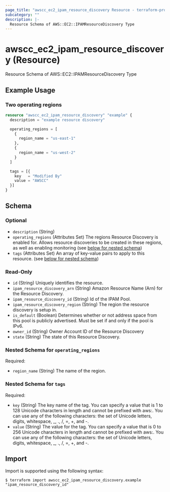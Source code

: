 ```yaml
---
page_title: "awscc_ec2_ipam_resource_discovery Resource - terraform-provider-awscc"
subcategory: ""
description: |-
  Resource Schema of AWS::EC2::IPAMResourceDiscovery Type
---
```


# awscc_ec2_ipam_resource_discovery (Resource)

Resource Schema of AWS::EC2::IPAMResourceDiscovery Type

## Example Usage

### Two operating regions

```terraform
resource "awscc_ec2_ipam_resource_discovery" "example" {
  description = "example resource discovery"

  operating_regions = [
    {
      region_name = "us-east-1"
    },
    {
      region_name = "us-west-2"
    }
  ]

  tags = [{
    key   = "Modified By"
    value = "AWSCC"
  }]
}
```

<!-- schema generated by tfplugindocs -->
## Schema

### Optional

- `description` (String)
- `operating_regions` (Attributes Set) The regions Resource Discovery is enabled for. Allows resource discoveries to be created in these regions, as well as enabling monitoring (see [below for nested schema](#nestedatt--operating_regions))
- `tags` (Attributes Set) An array of key-value pairs to apply to this resource. (see [below for nested schema](#nestedatt--tags))

### Read-Only

- `id` (String) Uniquely identifies the resource.
- `ipam_resource_discovery_arn` (String) Amazon Resource Name (Arn) for the Resource Discovery.
- `ipam_resource_discovery_id` (String) Id of the IPAM Pool.
- `ipam_resource_discovery_region` (String) The region the resource discovery is setup in.
- `is_default` (Boolean) Determines whether or not address space from this pool is publicly advertised. Must be set if and only if the pool is IPv6.
- `owner_id` (String) Owner Account ID of the Resource Discovery
- `state` (String) The state of this Resource Discovery.

<a id="nestedatt--operating_regions"></a>
### Nested Schema for `operating_regions`

Required:

- `region_name` (String) The name of the region.


<a id="nestedatt--tags"></a>
### Nested Schema for `tags`

Required:

- `key` (String) The key name of the tag. You can specify a value that is 1 to 128 Unicode characters in length and cannot be prefixed with aws:. You can use any of the following characters: the set of Unicode letters, digits, whitespace, _, ., /, =, +, and -.
- `value` (String) The value for the tag. You can specify a value that is 0 to 256 Unicode characters in length and cannot be prefixed with aws:. You can use any of the following characters: the set of Unicode letters, digits, whitespace, _, ., /, =, +, and -.

## Import

Import is supported using the following syntax:

```shell
$ terraform import awscc_ec2_ipam_resource_discovery.example "ipam_resource_discovery_id"
```